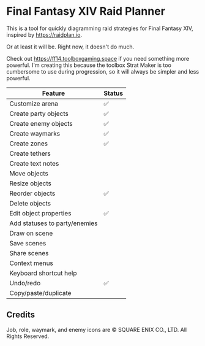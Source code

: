 # Final Fantasy XIV Raid Planner

This is a tool for quickly diagramming raid strategies for Final Fantasy XIV,
inspired by https://raidplan.io.

Or at least it will be. Right now, it doesn't do much.

Check out https://ff14.toolboxgaming.space if you need something more powerful.
I'm creating this because the toolbox Strat Maker is too cumbersome to use during
progression, so it will always be simpler and less powerful.

| Feature                       | Status |
| ----------------------------- | ------ |
| Customize arena               | ✅     |
| Create party objects          | ✅     |
| Create enemy objects          | ✅     |
| Create waymarks               | ✅     |
| Create zones                  | ✅     |
| Create tethers                |        |
| Create text notes             |        |
| Move objects                  |        |
| Resize objects                |        |
| Reorder objects               | ✅     |
| Delete objects                |        |
| Edit object properties        | ✅     |
| Add statuses to party/enemies |        |
| Draw on scene                 |        |
| Save scenes                   |        |
| Share scenes                  |        |
| Context menus                 |        |
| Keyboard shortcut help        |        |
| Undo/redo                     | ✅     |
| Copy/paste/duplicate          |        |

## Credits

Job, role, waymark, and enemy icons are © SQUARE ENIX CO., LTD. All Rights Reserved.
